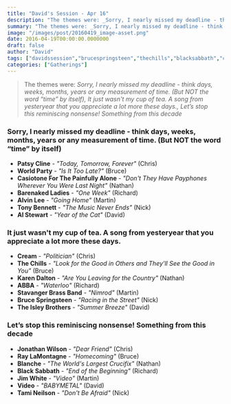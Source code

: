 ```yaml
---
title: "David's Session - Apr 16"
description: "The themes were: _Sorry, I nearly missed my deadline - think days, weeks, months, years or any measurement of time. (But NOT the word “time” by itself), It just wasn't my cup of tea. A song from yesteryear that you appreciate a lot more these days., Let’s stop this reminiscing nonsense! Something from this decade_"
summary: "The themes were: _Sorry, I nearly missed my deadline - think days, weeks, months, years or any measurement of time. (But NOT the word “time” by itself), It just wasn't my cup of tea. A song from yesteryear that you appreciate a lot more these days., Let’s stop this reminiscing nonsense! Something from this decade_"
image: "/images/post/20160419_image-asset.png"
date: 2016-04-19T00:00:00.0000000
draft: false
author: "David"
tags: ["davidssession","brucespringsteen","thechills","blacksabbath","cream","tonybennett","jimwhite","tamineilson","jonathanwilson","alstewart","worldparty","karendalton","raylamontagne","abba","video","blanche","alvinlee","patsycline","barenakedladies","theisleybrothers","stavangerbrassband","casiotoneforthepainfullyalone"]
categories: ["Gatherings"]
---
```

> The themes were: _Sorry, I nearly missed my deadline - think days, weeks, months, years or any measurement of time. (But NOT the word “time” by itself), It just wasn't my cup of tea. A song from yesteryear that you appreciate a lot more these days., Let’s stop this reminiscing nonsense! Something from this decade_
### Sorry, I nearly missed my deadline - think days, weeks, months, years or any measurement of time. (But NOT the word “time” by itself)
- **Patsy Cline** - _"Today, Tomorrow, Forever"_ (Chris)
- **World Party** - _"Is It Too Late?"_ (Bruce)
- **Casiotone For The Painfully Alone** - _"Don't They Have Payphones Wherever You Were Last Night"_ (Nathan)
- **Barenaked Ladies** - _"One Week"_ (Richard)
- **Alvin Lee** - _"Going Home"_ (Martin)
- **Tony Bennett** - _"The Music Never Ends"_ (Nick)
- **Al Stewart** - _"Year of the Cat"_ (David)
### It just wasn't my cup of tea. A song from yesteryear that you appreciate a lot more these days.
- **Cream** - _"Politician"_ (Chris)
- **The Chills** - _"Look for the Good in Others and They'll See the Good in You"_ (Bruce)
- **Karen Dalton** - _"Are You Leaving for the Country"_ (Nathan)
- **ABBA** - _"Waterloo"_ (Richard)
- **Stavanger Brass Band** - _"Nimrod"_ (Martin)
- **Bruce Springsteen** - _"Racing in the Street"_ (Nick)
- **The Isley Brothers** - _"Summer Breeze"_ (David)
### Let’s stop this reminiscing nonsense! Something from this decade
- **Jonathan Wilson** - _"Dear Friend"_ (Chris)
- **Ray LaMontagne** - _"Homecoming"_ (Bruce)
- **Blanche** - _"The World's Largest Crucifix"_ (Nathan)
- **Black Sabbath** - _"End of the Beginning"_ (Richard)
- **Jim White** - _"Video"_ (Martin)
- **Video** - _"BABYMETAL"_ (David)
- **Tami Neilson** - _"Don't Be Afraid"_ (Nick)
